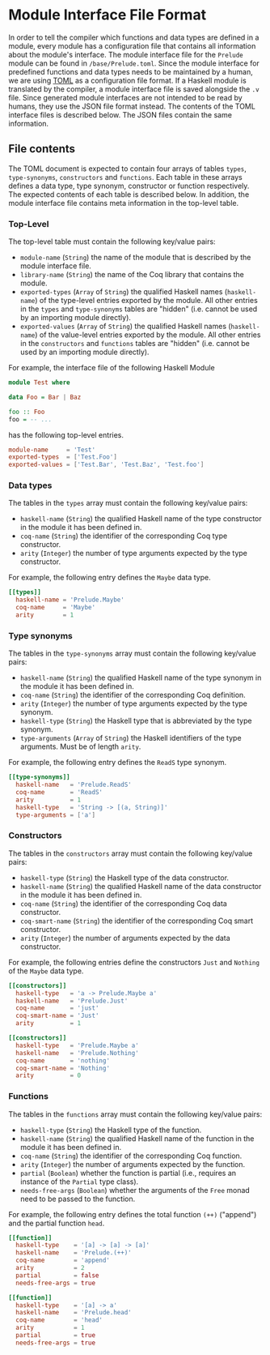 # Module Interface File Format

In order to tell the compiler which functions and data types are defined in
a module, every module has a configuration file that contains all information
about the module's interface. The module interface file for the `Prelude`
module can be found in `/base/Prelude.toml`. Since the module interface for
predefined functions and data types needs to be maintained by a human, we are
using [TOML](https://github.com/toml-lang/toml) as a configuration file format.
If a Haskell module is translated by the compiler, a module interface file is
saved alongside the `.v` file. Since generated module interfaces are not
intended to be read by humans, they use the JSON file format instead.
The contents of the TOML interface files is described below. The JSON files
contain the same information.

## File contents

The TOML document is expected to contain four arrays of tables `types`,
`type-synonyms`, `constructors` and `functions`. Each table in these
arrays defines a data type, type synonym, constructor or function
respectively. The expected contents of each table is described below.
In addition, the module interface file contains meta information in the
top-level table.

### Top-Level

The top-level table must contain the following key/value pairs:

 * `module-name` (`String`) the name of the module that is described by
   the module interface file.
 * `library-name` (`String`) the name of the Coq library that contains
   the module.
 * `exported-types` (`Array` of `String`) the qualified Haskell names
    (`haskell-name`) of the type-level entries exported by the module. All
    other entries in the `types` and `type-synonyms` tables are "hidden" (i.e.
    cannot be used by an importing module directly).
 * `exported-values` (`Array` of `String`) the qualified Haskell names
   (`haskell-name`) of the value-level entries exported by the module. All
   other entries in the `constructors` and `functions` tables are "hidden"
   (i.e. cannot be used by an importing module directly).

For example, the interface file of the following Haskell Module

```haskell
module Test where

data Foo = Bar | Baz

foo :: Foo
foo = -- ...
```

has the following top-level entries.

```toml
module-name     = 'Test'
exported-types  = ['Test.Foo']
exported-values = ['Test.Bar', 'Test.Baz', 'Test.foo']
```

### Data types

The tables in the `types` array must contain the following key/value pairs:

 * `haskell-name` (`String`) the qualified Haskell name of the type
   constructor in the module it has been defined in.
 * `coq-name` (`String`) the identifier of the corresponding Coq type
   constructor.
 * `arity` (`Integer`) the number of type arguments expected by the
   type constructor.

For example, the following entry defines the `Maybe` data type.

```toml
[[types]]
  haskell-name = 'Prelude.Maybe'
  coq-name     = 'Maybe'
  arity        = 1
```

### Type synonyms

The tables in the `type-synonyms` array must contain the following
key/value pairs:

 * `haskell-name` (`String`) the qualified Haskell name of the type
   synonym in the module it has been defined in.
 * `coq-name` (`String`) the identifier of the corresponding Coq definition.
 * `arity` (`Integer`) the number of type arguments expected by the
   type synonym.
 * `haskell-type` (`String`) the Haskell type that is abbreviated by
   the type synonym.
 * `type-arguments` (`Array` of `String`) the Haskell identifiers of the
   type arguments. Must be of length `arity`.

For example, the following entry defines the `ReadS` type synonym.

```toml
[[type-synonyms]]
  haskell-name   = 'Prelude.ReadS'
  coq-name       = 'ReadS'
  arity          = 1
  haskell-type   = 'String -> [(a, String)]'
  type-arguments = ['a']
```

### Constructors

The tables in the `constructors` array must contain the following
key/value pairs:

 * `haskell-type` (`String`) the Haskell type of the data constructor.
 * `haskell-name` (`String`) the qualified Haskell name of the data
   constructor in the module it has been defined in.
 * `coq-name` (`String`) the identifier of the corresponding Coq data
   constructor.
 * `coq-smart-name` (`String`) the identifier of the corresponding Coq
   smart constructor.
 * `arity` (`Integer`) the number of arguments expected by the data
   constructor.

For example, the following entries define the constructors
`Just` and `Nothing` of the `Maybe` data type.

```toml
[[constructors]]
  haskell-type   = 'a -> Prelude.Maybe a'
  haskell-name   = 'Prelude.Just'
  coq-name       = 'just'
  coq-smart-name = 'Just'
  arity          = 1

[[constructors]]
  haskell-type   = 'Prelude.Maybe a'
  haskell-name   = 'Prelude.Nothing'
  coq-name       = 'nothing'
  coq-smart-name = 'Nothing'
  arity          = 0
```

### Functions

The tables in the `functions` array must contain the following
key/value pairs:

 * `haskell-type` (`String`) the Haskell type of the function.
 * `haskell-name` (`String`) the qualified Haskell name of the function
   in the module it has been defined in.
 * `coq-name` (`String`) the identifier of the corresponding Coq function.
 * `arity` (`Integer`) the number of arguments expected by the function.
 * `partial` (`Boolean`) whether the function is partial (i.e., requires
   an instance of the `Partial` type class).
 * `needs-free-args` (`Boolean`) whether the arguments of the `Free` monad
   need to be passed to the function.

For example, the following entry defines the total function `(++)` ("append")
and the partial function `head`.

```toml
[[function]]
  haskell-type    = '[a] -> [a] -> [a]'
  haskell-name    = 'Prelude.(++)'
  coq-name        = 'append'
  arity           = 2
  partial         = false
  needs-free-args = true

[[function]]
  haskell-type    = '[a] -> a'
  haskell-name    = 'Prelude.head'
  coq-name        = 'head'
  arity           = 1
  partial         = true
  needs-free-args = true
```
